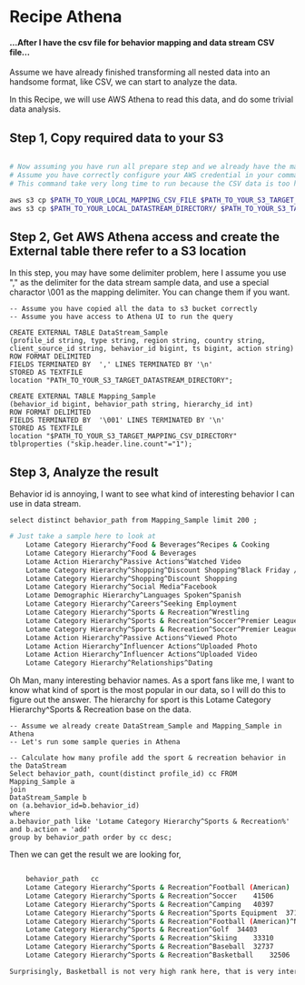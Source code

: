 # Recipe Athena
#### ...After I have the csv file for behavior mapping and data stream CSV file...

Assume we have already finished transforming all nested data into an handsome format, like CSV, we can start
to analyze the data.

In this Recipe, we will use AWS Athena to read this data, and do some trivial data analysis.

## Step 1, Copy required data to your S3

```bash

# Now assuming you have run all prepare step and we already have the mapping CSV file and the data stream file CSV file.
# Assume you have correctly configure your AWS credential in your command line(https://docs.aws.amazon.com/sdk-for-java/v1/developer-guide/setup-credentials.html)
# This command take very long time to run because the CSV data is too huge

aws s3 cp $PATH_TO_YOUR_LOCAL_MAPPING_CSV_FILE $PATH_TO_YOUR_S3_TARGET_MAPPING_CSV_DIRECTORY
aws s3 cp $PATH_TO_YOUR_LOCAL_DATASTREAM_DIRECTORY/ $PATH_TO_YOUR_S3_TARGET_DATASTREAM_DIRECTORY --exclude "*" --include "*.csv"
```

## Step 2, Get AWS Athena access and create the External table there refer to a S3 location

In this step, you may have some delimiter problem, here I assume you use "," as the delimiter for the 
data stream sample data, and use a special charactor \001 as the mapping delimiter. You can change them if you want.

```odpsql
-- Assume you have copied all the data to s3 bucket correctly
-- Assume you have access to Athena UI to run the query

CREATE EXTERNAL TABLE DataStream_Sample
(profile_id string, type string, region string, country string, client_source_id string, behavior_id bigint, ts bigint, action string)
ROW FORMAT DELIMITED
FIELDS TERMINATED BY  ',' LINES TERMINATED BY '\n'
STORED AS TEXTFILE
location "PATH_TO_YOUR_S3_TARGET_DATASTREAM_DIRECTORY";

CREATE EXTERNAL TABLE Mapping_Sample
(behavior_id bigint, behavior_path string, hierarchy_id int)
ROW FORMAT DELIMITED
FIELDS TERMINATED BY  '\001' LINES TERMINATED BY '\n'
STORED AS TEXTFILE
location "$PATH_TO_YOUR_S3_TARGET_MAPPING_CSV_DIRECTORY"
tblproperties ("skip.header.line.count"="1");
```

## Step 3, Analyze the result

Behavior id is annoying, I want to see what kind of interesting behavior I can use in data stream.

```odpsql
select distinct behavior_path from Mapping_Sample limit 200 ;
```

```bash
# Just take a sample here to look at
	Lotame Category Hierarchy^Food & Beverages^Recipes & Cooking
	Lotame Category Hierarchy^Food & Beverages
	Lotame Action Hierarchy^Passive Actions^Watched Video
	Lotame Category Hierarchy^Shopping^Discount Shopping^Black Friday / Cyber Monday
	Lotame Category Hierarchy^Shopping^Discount Shopping
	Lotame Category Hierarchy^Social Media^Facebook
	Lotame Demographic Hierarchy^Languages Spoken^Spanish
	Lotame Category Hierarchy^Careers^Seeking Employment
	Lotame Category Hierarchy^Sports & Recreation^Wrestling
	Lotame Category Hierarchy^Sports & Recreation^Soccer^Premier League
	Lotame Category Hierarchy^Sports & Recreation^Soccer^Premier League^Arsenal
	Lotame Action Hierarchy^Passive Actions^Viewed Photo
	Lotame Action Hierarchy^Influencer Actions^Uploaded Photo
	Lotame Action Hierarchy^Influencer Actions^Uploaded Video
	Lotame Category Hierarchy^Relationships^Dating
```

Oh Man, many interesting behavior names. As a sport fans like me, I want to know what kind of sport is the most popular in our data, so I will do
this to figure out the answer. The hierarchy for sport is this Lotame Category Hierarchy^Sports & Recreation base on the data.

```odpsql
-- Assume we already create DataStream_Sample and Mapping_Sample in Athena
-- Let's run some sample queries in Athena

-- Calculate how many profile add the sport & recreation behavior in the DataStream
Select behavior_path, count(distinct profile_id) cc FROM
Mapping_Sample a
join
DataStream_Sample b
on (a.behavior_id=b.behavior_id)
where
a.behavior_path like 'Lotame Category Hierarchy^Sports & Recreation%' and b.action = 'add'
group by behavior_path order by cc desc;
```

Then we can get the result we are looking for,

```bash

 	behavior_path	cc
	Lotame Category Hierarchy^Sports & Recreation^Football (American)	45380
	Lotame Category Hierarchy^Sports & Recreation^Soccer	41506
	Lotame Category Hierarchy^Sports & Recreation^Camping	40397
	Lotame Category Hierarchy^Sports & Recreation^Sports Equipment	37102
	Lotame Category Hierarchy^Sports & Recreation^Football (American)^National Football League	35929
	Lotame Category Hierarchy^Sports & Recreation^Golf	34403
	Lotame Category Hierarchy^Sports & Recreation^Skiing	33310
	Lotame Category Hierarchy^Sports & Recreation^Baseball	32737
	Lotame Category Hierarchy^Sports & Recreation^Basketball	32506

Surprisingly, Basketball is not very high rank here, that is very interesting. Please go ahead to find your run there!!!
```